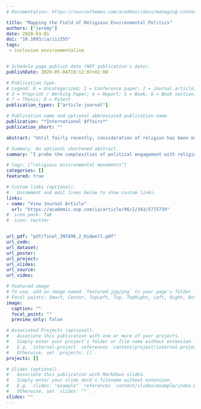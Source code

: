 ```yaml
---
# Documentation: https://sourcethemes.com/academic/docs/managing-content/

title: "Mapping the Field of Religious Environmental Politics"
authors: ["jeremy"]
date: 2020-03-01
doi: "10.1093/ia/iiz255"
tags:
 - inclusive environmentalism


# Schedule page publish date (NOT publication's date).
publishDate: 2020-05-04T19:12:07+01:00

# Publication type.
# Legend: 0 = Uncategorized; 1 = Conference paper; 2 = Journal article;
# 3 = Preprint / Working Paper; 4 = Report; 5 = Book; 6 = Book section;
# 7 = Thesis; 8 = Patent
publication_types: ["article-journal"]

# Publication name and optional abbreviated publication name.
publication: "*International Affairs*"
publication_short: ""

abstract: "Until fairly recently, consideration of religion has been marginal or even non-existent in the scholarly discourse about environmental politics. Renewed attention to the intersection of these fields has been encouraged by a recent widening in discussions of ‘environmental values’ to include the role of religious institutions and personal belief in forming spiritual environmental values and renewed attention to the place of ethics and religious institutions in global environmental politics. Following a range of historic declarations by religious leaders, the recent encyclical by Pope Francis signalled a new level of integration between Catholic concerns for social and environmental justice. Yet, much of the continued engagement by large environmental NGOs and governments has continued to ignore the complex interrelation of local, intermediate and transnational religious political ecology. In this article, which is based on data gathered during five years of fieldwork, primarily with British Christian REMOs (religious environmental movement organizations), I probe the complexities of political engagement with religious environmentalism which arise from the many different organizational iterations these groups may take. On the basis of such investigation I suggest that effective high-level engagement with REMO groups will be greatly enhanced by a nuanced understanding of the many different shapes that these groups can take, the various scales at which these groups organize, and the unique inflection that political action and group identity can take in a religious context."

# Summary. An optional shortened abstract.
summary: "I probe the complexities of political engagement with religious environmentalism which arise from the many different organizational iterations these groups may take."

# tags: ["religious environmental movements"]
categories: []
featured: true

# Custom links (optional).
#   Uncomment and edit lines below to show custom links.
links:
- name: "View Journal Article"
  url: "https://academic.oup.com/ia/article/96/2/343/5775739"
#  icon_pack: fab
#  icon: twitter


url_pdf: "pdf/final_INTA96_2_Kidwell.pdf"
url_code:
url_dataset:
url_poster:
url_project:
url_slides:
url_source:
url_video:

# Featured image
# To use, add an image named `featured.jpg/png` to your page's folder. 
# Focal points: Smart, Center, TopLeft, Top, TopRight, Left, Right, BottomLeft, Bottom, BottomRight.
image:
  caption: ""
  focal_point: ""
  preview_only: false

# Associated Projects (optional).
#   Associate this publication with one or more of your projects.
#   Simply enter your project's folder or file name without extension.
#   E.g. `internal-project` references `content/project/internal-project/index.md`.
#   Otherwise, set `projects: []`.
projects: []

# Slides (optional).
#   Associate this publication with Markdown slides.
#   Simply enter your slide deck's filename without extension.
#   E.g. `slides: "example"` references `content/slides/example/index.md`.
#   Otherwise, set `slides: ""`.
slides: ""
---
```

